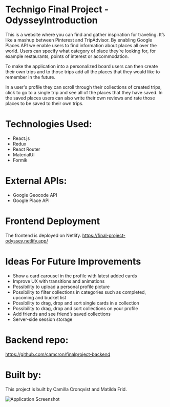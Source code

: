 # Technigo Final Project - OdysseyIntroduction
This is a website where you can find and gather inspiration for traveling. It’s like a mashup between Pinterest and TripAdvisor. By enabling Google Places API we enable users to find information about places all over the world. Users can specify what category of place they’re looking for, for example restaurants, points of interest or accommodation.  
  
To make the application into a personalized board users can then create their own trips and to those trips add all the places that they would like to remember in the future.  
  
In a user's profile they can scroll through their collections of created trips, click to go to a single trip and see all of the places that they have saved. In the saved places users can also write their own reviews and rate those places to be saved to their own trips.

# Technologies Used:
- React.js
- Redux
- React Router
- MaterialUI
- Formik

# External APIs:
- Google Geocode API
- Google Place API 

# Frontend Deployment
The frontend is deployed on Netlify.
https://final-project-odyssey.netlify.app/

# Ideas For Future Improvements
- Show a card carousel in the profile with latest added cards  
- Improve UX with transitions and animations  
- Possibility to upload a personal profile picture  
- Possibility to filter collections in categories such as completed, upcoming and bucket list  
- Possibility to drag, drop and sort single cards in a collection  
- Possibility to drag, drop and sort collections on your profile  
- Add friends and see friend’s saved collections  
- Server-side session storage  

# Backend repo:
https://github.com/camcron/finalproject-backend

# Built by:
This project is built by Camilla Cronqvist and Matilda Frid.
  
![Application Screenshot](https://i.postimg.cc/MG9mYhTd/SDADFAS2.png)